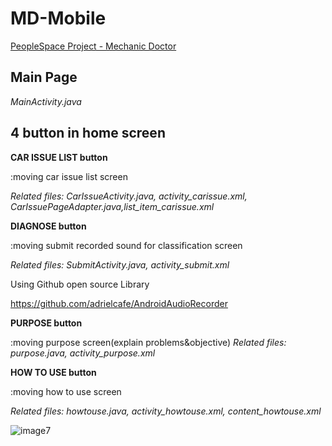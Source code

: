 # MD-Mobile
[PeopleSpace Project - Mechanic Doctor](https://github.com/jihye-kim11/Sound-mechanic)

## **Main Page**

*MainActivity.java*

## **4 button in home screen**

**CAR ISSUE LIST button**

:moving car issue list screen

*Related files: CarIssueActivity.java, activity_carissue.xml, CarIssuePageAdapter.java,list_item_carissue.xml*

**DIAGNOSE button**

:moving submit recorded sound for classification screen

*Related files: SubmitActivity.java, activity_submit.xml*

Using Github open source Library

https://github.com/adrielcafe/AndroidAudioRecorder

**PURPOSE button**

:moving purpose screen(explain problems&objective)
*Related files: purpose.java, activity_purpose.xml*

**HOW TO USE button**

:moving how to use screen

*Related files: howtouse.java, activity_howtouse.xml, content_howtouse.xml*

![image7](https://user-images.githubusercontent.com/59490892/119259461-662ec200-bc09-11eb-9fd6-021c20fb8178.gif)
